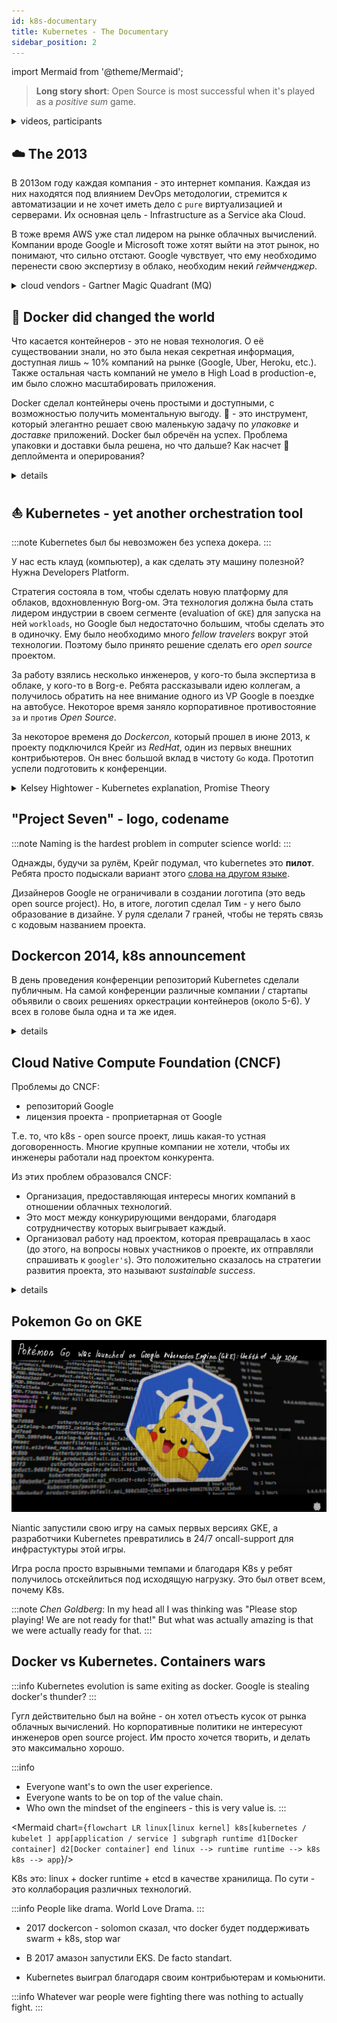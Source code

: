 ```yaml
---
id: k8s-documentary
title: Kubernetes - The Documentary
sidebar_position: 2
---
```


import Mermaid from '@theme/Mermaid';

> **Long story short**: Open Source is most successful when it's played as a *positive sum* game.

<details>
<summary>videos, participants </summary>

<div class="video-wrapper">
  <iframe  height="540" frameborder="0" allowfullscreen width="100%" src="https://www.youtube.com/embed/BE77h7dmoQU" frameborder="0" allowfullscreen></iframe>
</div>

<div class="video-wrapper">
  <iframe  height="540" frameborder="0" allowfullscreen width="100%" src="https://www.youtube.com/embed/318elIq37PE" frameborder="0" allowfullscreen></iframe>
</div>

- [Brendan Burns](https://www.linkedin.com/in/brendan-burns-487aa590/) - Corporate Vice President at Microsoft
- [Brian Grant](https://www.linkedin.com/in/bgrant0607/) - Distinguished Engineer at Google
- [Craig McLuckie](https://www.linkedin.com/in/craigmcluckie/) - VP R&D VMware
- [Joe Beda](https://www.linkedin.com/in/jbeda/) - Principal Engineer VMware
- [Tim Hockin](https://www.linkedin.com/in/tim-hockin-6501072/) - Principal SW Engineer, K8s, GKE, GCP
- [Ville Aikas](https://www.linkedin.com/in/villeaikas/) - Founder at Chainguard

:::caution "from author"
Немного непонятно кто действительно стоял у самых истоков K8s, в документальном фильме Брайан [говорит](https://youtu.be/BE77h7dmoQU?t=976), что это были Брендон, Джо и Вилли. В [wiki](https://ru.wikipedia.org/wiki/Kubernetes) - Брендон, Джо и Крейг. Кажется, что проще присвоить это достижения всем инженерам :point_up: и это не будет неправдой.
:::

- [Chris Aniszczyk](https://www.linkedin.com/in/caniszczyk/) - CTO CNCF
- [Clayton Coleman](https://www.linkedin.com/in/claytoncoleman/) - Senior Distinguished Engineer at Red Hat
- [Eric Brewer](https://www.linkedin.com/in/eric-brewer-1031254/) | [wiki](https://en.wikipedia.org/wiki/Eric_Brewer_(scientist)) - VP Infrastructure & Google Fellow, Professor at UC Berkeley.
- Kelsey Hightower | [twitter](https://twitter.com/kelseyhightower/status/483644084821557250) - Stuff Developer Advocate, GCP
- [Chen Goldberg](https://www.linkedin.com/in/goldbergchen/) - Vice President Of Engineering at Google
- and many others ...

</details>

## :cloud: The 2013

В 2013ом году каждая компания - это интернет компания. Каждая из них находятся под влиянием DevOps методологии, стремится к автоматизации и не хочет иметь дело с `pure` виртуализацией и серверами. Их основная цель - Infrastructure as a Service aka Cloud.

В тоже время AWS уже стал лидером на рынке облачных вычислений. Компании вроде Google и Microsoft тоже хотят выйти на этот рынок, но понимают, что сильно отстают. Google чувствует, что ему необходимо перенести свою экспертизу в облако, необходим некий *геймченджер*.

<details>
<summary>cloud vendors - Gartner Magic Quadrant (MQ) </summary>

:::note
Gartner - сследовательская и консалтинговая компания, специализирующаяся на рынках информационных технологий. Прочитать об их дейтельности и об **MQ** можно [тут](https://ru.wikipedia.org/wiki/Gartner).
:::

| YY | top3 | MQ |
| ---- | ---- | --- |
| [2013](https://cloudmania2013.com/2013/08/29/gartner-iaas-magic-quadrant-2013/) | AWS,CSC,nil | <img src="https://cloudmania2013.files.wordpress.com/2013/08/gartner-mq.png" width="300" height="300" /> |
| [2015](https://cloudmania2013.com/2015/05/27/gartner-iaas-magic-quadrant-2015/) | AWS,Azure,nil | <img src="https://cloudmania2013.files.wordpress.com/2015/05/mq-iaas-2015.png?w=600&h=600 " width="300" height="300" /> |
| [2017](https://www.51sec.org/2018/08/11/gartner-magic-quadrant-for-cloud-infrastructure-as-a-service-worldwide-2017-2016-2015-2014-2013-2012/) | AWS,Azure,GCP | <img src="https://www.51sec.org/ezoimgfmt/regmedia.co.uk/2017/06/18/gartner_iaas_mq_june_2017.png?x=648&y=648&infer_y=1&is-pending-load=1&ezimgfmt=rs:400x400/rscb11/ng:webp/ngcb11" width="300" height="300" /> |
| [2021](https://www.gartner.com/doc/reprints?id=1-271OE4VR&ct=210802&st=sb)| AWS,Azure,GCP|  <img src="https://www.gartner.com/resources/736300/736363/Figure_1_Magic_Quadrant_for_Cloud_Infrastructure_and_Platform_Services.png?reprintKey=1-271OE4VR" width="300" height="300" /> |

</details>

## :whale: Docker did changed the world

Что касается контейнеров - это не новая технология. О её существовании знали, но это была некая секретная информация, доступная лишь ~ 10% компаний на рынке (Google, Uber, Heroku, etc.). Также остальная часть компаний не умело в High Load в production-е, им было сложно масштабировать приложения.

Docker сделал контейнеры очень простыми и доступными, с возможностью получить моментальную выгоду. :whale: - это инструмент, который элегантно решает свою маленькую задачу по *упаковке* и *доставке* приложений. Docker был обречён на успех. Проблема упаковки и доставки была решена, но что дальше? Как насчет :rocket: деплоймента и оперирования?

<details>
<summary>details</summary>

:::note
- Docker bridging gap between **Dev** and **Ops**
- Ты можешь заниматься приложением и не париться про окружению, запустить приложение локально, в ДЦ, в облаке.
:::

<div class="video-wrapper">
  <iframe  height="540" frameborder="0" allowfullscreen width="100%" src="https://www.youtube.com/embed/3N3n9FzebAA" frameborder="0" allowfullscreen></iframe>
</div>

</details>

## :boat: Kubernetes - yet another orchestration tool

:::note
Kubernetes был бы невозможен без успеха докера.
:::

У нас есть клауд (компьютер), а как сделать эту машину полезной? Нужна Developers Platform.

Стратегия состояла в том, чтобы сделать новую платформу для облаков, вдохновленную Borg-ом.
Эта технология должна была стать лидером индустрии в своем сегменте (evaluation of `GKE`) для запуска на ней `workloads`, но Google был недостаточно большим, чтобы сделать это в одиночку. Ему было необходимо много *fellow travelers* вокруг этой технологии. Поэтому было принято решение сделать его *open source* проектом.

За работу взялись несколько инженеров, у кого-то была экспертиза в облаке, у кого-то в Borg-е. Ребята рассказывали идею коллегам, а получилось обратить на нее внимание одного из VP Google в поездке на автобусе. Некоторое время заняло корпоративное противостояние `за` и `против` *Open Source*.

За некоторое временя до *Dockercon*, который прошел в июне 2013, к проекту подключился Крейг из *RedHat*, один из первых внешних контрибьютеров. Он внес большой вклад в чистоту `Go` кода. Прототип успели подготовить к конференции.

<details>
<summary>Kelsey Hightower - Kubernetes explanation, Promise Theory</summary>

Давайте представим, что приближаются праздники, и вы хотите отправить подарок близкому человеку. Вы приходите на почту, говорите, что хотите отправить вещи. Вам скажут, что смогут доставить вещи, но в таком виде их можно потерять. Мы не хотим потерять книги, драгоценности или деньги. Поэтому нам нужно положить их в коробку. Расширим аналогию и представим просто конверт. Стоимость отправки конверта из пункта `A` в пункт `Б` будет зависеть от разных факторов: размера, веса и т.д. Но что бы вы ни положили в конверт - почте это не важно.

Ключ к доставке - указание адресата. Как он будет доставлен, с какими сложностями почта может столкнуться при доставке - вас не интересует. Почта абстрагирует вас от этих проблем. Вы просто даёте конверт, говорите адрес, платите деньги и они вам обещают, что доставят его в течении 2-3 дней. Машина может сломаться, доставщик может заболеть, что у годно может случиться, но они обещают, что доставят его за 2-3 дня. Как они это будут делать - не важно. Это `Promise theory`.

Задача Kubernetes-а - убедиться, что приложение работает. Точно так же, как задача почты убедиться, что письмо продолжает следовать к пункту назначения. Kubernetes - абстракция над инфрастуктурой. Разработчикам нужно упаковать свое приложение в коробку, дать адрес, и если они могут позволить себе доставку - приложение будет запущено.

</details>

## "Project Seven" - logo, codename 

:::note
Naming is the hardest problem in computer science world:
:::

Однажды, будучи за рулём, Крейг подумал, что kubernetes это **пилот**. Ребята просто подыскали вариант этого [слова на другом языке](https://en.wiktionary.org/wiki/%CE%BA%CF%85%CE%B2%CE%B5%CF%81%CE%BD%CE%AE%CF%84%CE%B7%CF%82).

Дизайнеров Google не ограничивали в создании логотипа (это ведь open source project). Но, в итоге, логотип сделал Тим - у него было образование в дизайне. У руля сделали 7 граней, чтобы не терять связь с кодовым названием проекта.

## Dockercon 2014, k8s announcement

В день проведения конференции репозиторий Kubernetes сделали публичным. На самой конференции различные компании / стартапы объявили о своих решениях оркестрации контейнеров (около 5-6).
У всех в голове была одна и та же идея.

<details>

<summary>details</summary>

|tool|company|
|----|-------|
|Mesos|RedHat|
|Docker Swarm|Docker Inc.|
|Tupperware|Facebook|
|Kubernetes|Google|

> Хорошая [статья на habr](https://habr.com/ru/company/vk/blog/543232/) по системам оркестрации.

---

Это очень интересно посмотреть, даже если вы отлично знаете kubernetes. В этой презентации я нашел лучшее объяснение того, что такое `Pod`

<div class="video-wrapper">
  <iframe  height="540" frameborder="0" allowfullscreen width="100%" src="https://www.youtube.com/embed/YrxnVKZeqK8" frameborder="0" allowfullscreen></iframe>
</div>

</details>

## Cloud Native Compute Foundation (CNCF)

Проблемы до CNCF:
- репозиторий Google
- лицензия проекта - проприетарная от Google

Т.е. то, что k8s - open source проект, лишь какая-то устная договоренность. Многие крупные компании не хотели, чтобы их инженеры работали над проектом конкурента.

Из этих проблем образовался CNCF:
- Организация, предоставляющая интересы многих компаний в отношении облачных технологий.
- Это мост между конкурирующими вендорами, благодаря сотрудничеству которых выигрывает каждый.
- Организовал работу над проектом, которая превращалась в хаос (до этого, на вопросы новых участников о проекте, их отправляли спрашивать к `googler's`). Это положительно сказалось на стратегии развития проекта, это называют *sustainable success*.

<details>
<summary>details</summary>

:::note
Если бы у Kubernetes и Mesos было свое мнение - они бы нашли, что создавать вместе, например storage для контейнера или будущий StatefulSet.
:::

Примерно в это время, инженер Келси Хайтауэр активно помогал другим участникам индустрии разобраться с вопросом: "Что такое k8s"? Это заметили и его пригласили в Google на позицию Developer Advocate. Таким образом Келси стал *голосом* проекта.

</details>

## Pokemon Go on GKE

![img](../../../static/pokemongo.jpg)

Niantic запустили свою игру на самых первых версиях GKE, а разработчики Kubernetes превратились в 24/7 oncall-support для инфрастуктуры этой игры.

Игра росла просто взрывными темпами и благодаря K8s у ребят получилось отскейлиться под исходящую нагрузку. Это был ответ всем, почему K8s.

:::note
*Chen Goldberg*: In my head all I was thinking was "Please stop playing! We are not ready for that!" But what was actually amazing is that we were actually ready for that.
:::

## Docker vs Kubernetes. Containers wars

:::info
Kubernetes evolution is same exiting as docker. Google is stealing docker's thunder?
:::

Гугл действительно был на войне - он хотел отъесть кусок от рынка облачных вычислений.
Но корпоративные политики не интересуют инженеров open source project. Им просто хочется творить, и делать это максимально хорошо.

:::info
- Everyone want's to own the user experience. 
- Everyone wants to be on top of the value chain.
- Who own the mindset of the engineers - this is very value is.
:::

<Mermaid chart={`
  flowchart LR
    linux[linux kernel]
    k8s[kubernetes / kubelet ]
    app[application / service ]
    subgraph runtime
        d1[Docker container]
        d2[Docker container]
    end
    linux --> runtime
    runtime --> k8s
    k8s --> app
`}/>

K8s это: linux + docker runtime + etcd в качестве хранилища. По сути - это коллаборация различных технологий.

:::info
People like drama. World Love Drama.
:::

- 2017 dockercon - solomon сказал, что docker будет поддерживать swarm + k8s, stop war
- В 2017 амазон запустили EKS. De facto standart.

- Kubernetes выиграл благодаря своим контрибьютерам и комьюнити.

:::info
Whatever war people were fighting there was nothing to actually fight.
:::
